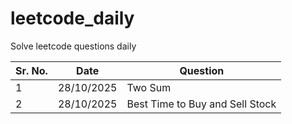 # leetcode_daily
Solve leetcode questions daily

| Sr. No. | Date       | Question                        |
| ------- | ---------- | ------------------------------- |
| 1       | 28/10/2025 | Two Sum                         |
| 2       | 28/10/2025 | Best Time to Buy and Sell Stock |
